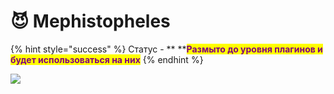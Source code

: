 # 😈 Mephistopheles

{% hint style="success" %}
Статус - ** **<mark style="color:purple;">**Размыто до уровня плагинов и будет использоваться на них**</mark>
{% endhint %}

![](https://lh4.googleusercontent.com/miBnqGLyNOf8w-RH7k6W2RECAqIJU8w5Erwr24inF5ZzwcjiaYrrH\_l3gozZSyWgKA9hxhuU\_CG5YqjezQdysJneW8VGshRVtO40RmIh31Bk97MfhjxFNjEtFsj3mYBr5uqsYo0Kn8jRmFsQOQ)
